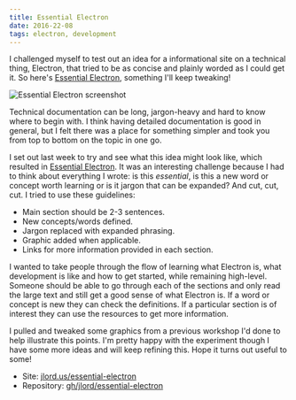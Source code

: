 ```yaml
---
title: Essential Electron
date: 2016-22-08
tags: electron, development
---
```


I challenged myself to test out an idea for a informational site on a technical thing, Electron, that tried to be as concise and plainly worded as I could get it. So here's [Essential Electron](http://jlord.us/essential-electron), something I'll keep tweaking!

![Essential Electron screenshot](https://cloud.githubusercontent.com/assets/1305617/17867404/3e699c20-685f-11e6-9303-c98862a0540a.png)

Technical documentation can be long, jargon-heavy and hard to know where to begin with. I think having detailed documentation is good in general, but I felt there was a place for something simpler and took you from top to bottom on the topic in one go.

I set out last week to try and see what this idea might look like, which resulted in [Essential Electron](http://jlord.us/essential-electron). It was an interesting challenge because I had to think about everything I wrote: is this _essential_, is this a new word or concept worth learning or is it jargon that can be expanded? And cut, cut, cut. I tried to use these guidelines:

- Main section should be 2-3 sentences.
- New concepts/words defined.
- Jargon replaced with expanded phrasing.
- Graphic added when applicable.
- Links for more information provided in each section.

I wanted to take people through the flow of learning what Electron is, what development is like and how to get started, while remaining high-level. Someone should be able to go through each of the sections and only read the large text and still get a good sense of what Electron is. If a word or concept is new they can check the definitions. If a particular section is of interest they can use the resources to get more information.

I pulled and tweaked some graphics from a previous workshop I'd done to help illustrate this points. I'm pretty happy with the experiment though I have some more ideas and will keep refining this. Hope it turns out useful to some!

- Site: [jlord.us/essential-electron](http://jlord.us/essential-electron)
- Repository: [gh/jlord/essential-electron](https://github.com/jlord/essential-electron)

